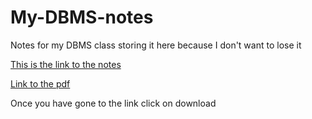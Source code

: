 # My-DBMS-notes

Notes for my DBMS class storing it here because I don't want to lose it

[This is the link to the notes](./notes.md)

[Link to the pdf](./notes.pdf)

Once you have gone to the link click on download
